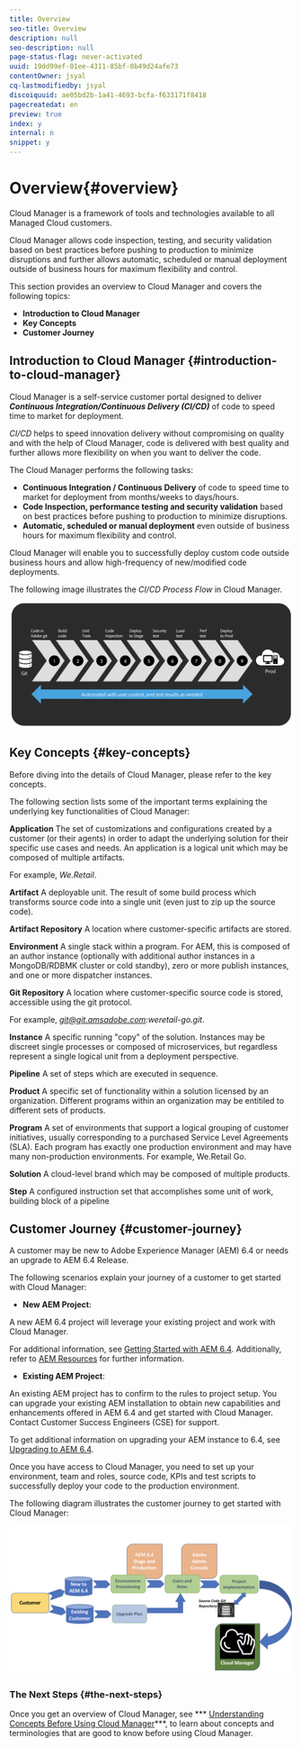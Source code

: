 ```yaml
---
title: Overview
seo-title: Overview
description: null
seo-description: null
page-status-flag: never-activated
uuid: 19dd99ef-01ee-4311-85bf-0b49d24afe73
contentOwner: jsyal
cq-lastmodifiedby: jsyal
discoiquuid: ae05bd2b-1a41-4693-bcfa-f633171f8418
pagecreatedat: en
preview: true
index: y
internal: n
snippet: y
---
```


# Overview{#overview}

Cloud Manager is a framework of tools and technologies available to all Managed Cloud customers.

Cloud Manager allows code inspection, testing, and security validation based on best practices before pushing to production to minimize disruptions and further allows automatic, scheduled or manual deployment outside of business hours for maximum flexibility and control.

This section provides an overview to Cloud Manager and covers the following topics:

* **Introduction to Cloud Manager**
* **Key Concepts**
* **Customer Journey**

## Introduction to Cloud Manager {#introduction-to-cloud-manager}

Cloud Manager is a self-service customer portal designed to deliver ***Continuous Integration/Continuous Delivery (CI/CD)*** of code to speed time to market for deployment.

*CI/CD* helps to speed innovation delivery without compromising on quality and with the help of Cloud Manager, code is delivered with best quality and further allows more flexibility on when you want to deliver the code.

The Cloud Manager performs the following tasks:

* **Continuous Integration / Continuous Delivery** of code to speed time to market for deployment from months/weeks to days/hours.
* **Code Inspection, performance testing and security validation** based on best practices before pushing to production to minimize disruptions.
* **Automatic, scheduled or manual deployment** even outside of business hours for maximum flexibility and control.

Cloud Manager will enable you to successfully deploy custom code outside business hours and allow high-frequency of new/modified code deployments.

The following image illustrates the *CI/CD Process Flow* in Cloud Manager.

![](assets/screen_shot_2018-05-01at14813pm.png)

## Key Concepts {#key-concepts}

Before diving into the details of Cloud Manager, please refer to the key concepts.

The following section lists some of the important terms explaining the underlying key functionalities of Cloud Manager:

**Application** The set of customizations and configurations created by a customer (or their agents) in order to adapt the underlying solution for their specific use cases and needs. An application is a logical unit which may be composed of multiple artifacts.

For example, *We.Retail*.

**Artifact** A deployable unit. The result of some build process which transforms source code into a single unit (even just to zip up the source code).

**Artifact Repository** A location where customer-specific artifacts are stored.

**Environment** A single stack within a program. For AEM, this is composed of an author instance (optionally with additional author instances in a MongoDB/RDBMK cluster or cold standby), zero or more publish instances, and one or more dispatcher instances.

**Git Repository** A location where customer-specific source code is stored, accessible using the git protocol.

For example, *git@git.amsadobe.com:weretail-go.git*.

**Instance** A specific running "copy" of the solution. Instances may be discreet single processes or composed of microservices, but regardless represent a single logical unit from a deployment perspective.

**Pipeline** A set of steps which are executed in sequence.

**Product** A specific set of functionality within a solution licensed by an organization. Different programs within an organization may be entitiled to different sets of products.

**Program** A set of environments that support a logical grouping of customer initiatives, usually corresponding to a purchased Service Level Agreements (SLA). Each program has exactly one production environment and may have many non-production environments. For example, We.Retail Go.

**Solution** A cloud-level brand which may be composed of multiple products.

**Step** A configured instruction set that accomplishes some unit of work, building block of a pipeline

## Customer Journey {#customer-journey}

A customer may be new to Adobe Experience Manager (AEM) 6.4 or needs an upgrade to AEM 6.4 Release.

The following scenarios explain your journey of a customer to get started with Cloud Manager:

* **New AEM Project**:

A new AEM 6.4 project will leverage your existing project and work with Cloud Manager.

For additional information, see [Getting Started with AEM 6.4](/content/help/en/experience-manager/6-4/sites/deploying/using/deploy). Additionally, refer to [AEM Resources](https://www.adobe.com/marketing-cloud/experience-manager/resources.html?promoid=759X6WV8&mv=other) for further information.

* **Existing AEM Project**:

An existing AEM project has to confirm to the rules to project setup. You can upgrade your existing AEM installation to obtain new capabilities and enhancements offered in AEM 6.4 and get started with Cloud Manager. Contact Customer Success Engineers (CSE) for support.

To get additional information on upgrading your AEM instance to 6.4, see [Upgrading to AEM 6.4](/content/help/en/experience-manager/6-4/sites/deploying/using/upgrade).

Once you have access to Cloud Manager, you need to set up your environment, team and roles, source code, KPIs and test scripts to successfully deploy your code to the production environment.

The following diagram illustrates the customer journey to get started with Cloud Manager:

![](assets/screen_shot_2018-05-01at93125pm.png)

### The Next Steps {#the-next-steps}

Once you get an overview of Cloud Manager, see *** [Understanding Concepts Before Using Cloud Manager](../using/understanding-concepts.md)***, to learn about concepts and terminologies that are good to know before using Cloud Manager.

